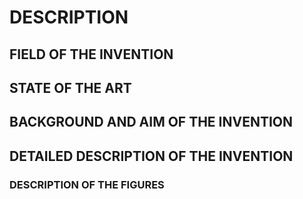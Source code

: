 # DESCRIPTION

## FIELD OF THE INVENTION

## STATE OF THE ART

## BACKGROUND AND AIM OF THE INVENTION

## DETAILED DESCRIPTION OF THE INVENTION

### DESCRIPTION OF THE FIGURES

